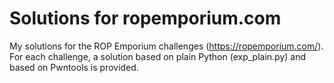 # Solutions for ropemporium.com
My solutions for the ROP Emporium challenges (https://ropemporium.com/).
For each challenge, a solution based on plain Python (exp_plain.py) and based on Pwntools is provided.
